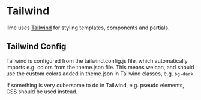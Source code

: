 # Tailwind
Ilme uses [Tailwind](https://tailwindcss.com) for styling templates, components and partials.

## Tailwind Config
Tailwind is configured from the tailwind.config.js file, which automatically imports e.g. colors from the theme.json file.
This means we can, and should use the custom colors added in theme.json in Tailwind classes, e.g. `bg-dark`.

If something is very cubersome to do in Tailwind, e.g. pseudo elements, CSS should be used instead.
